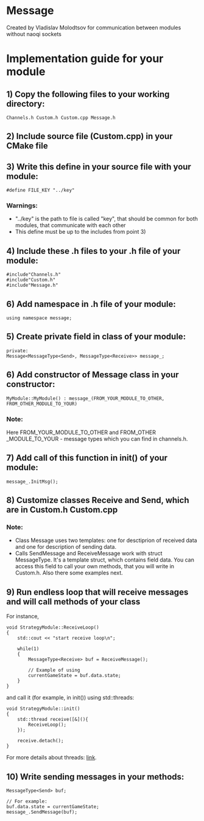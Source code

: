 # Message

Created by Vladislav Molodtsov for communication between modules without naoqi sockets

# Implementation guide for your module

## 1) Copy the following files to your working directory:

```
Channels.h Custom.h Custom.cpp Message.h
```

## 2) Include source file (Custom.cpp) in your CMake file

## 3) Write this define in your source file with your module:

```
#define FILE_KEY "../key"
```

### Warnings: 
* "../key" is the path to file is called "key", that
should be common for both modules, that communicate with each other
* This define must be up to the includes from point 3)

## 4) Include these .h files to your .h file of your module:

```
#include"Channels.h"
#include"Custom.h"
#include"Message.h"
```
## 6) Add namespace in .h file of your module:

```
using namespace message;
```

## 5) Create private field in class of your module:

```
private:
Message<MessageType<Send>, MessageType<Receive>> message_;
```

## 6) Add constructor of Message class in your constructor:

```
MyModule::MyModule() : message_(FROM_YOUR_MODULE_TO_OTHER, FROM_OTHER_MODULE_TO_YOUR)
```

### Note:
Here FROM\_YOUR\_MODULE\_TO\_OTHER and FROM\_OTHER    \_MODULE\_TO\_YOUR - message types which you can find in channels.h.

## 7) Add call of this function in init() of your module:

```
message_.InitMsg();
```

## 8) Customize classes Receive and Send, which are in Custom.h Custom.cpp

### Note:
* Class Message uses two templates: one for desctiprion
of received data and one for description of sending data.
* Calls SendMessage and ReceiveMessage work with struct MessageType<T>. It's a template struct, which
contains field data. You can access this field to call your own
methods, that you will write in Custom.h. Also there some examples
next.

## 9) Run endless loop that will receive messages and will call methods of your class

For instance,

```
void StrategyModule::ReceiveLoop()
{
    std::cout << "start receive loop\n";

    while(1)
    {
        MessageType<Receive> buf = ReceiveMessage();

        // Example of using
        currentGameState = buf.data.state;
    }
}
```

and call it (for example, in init()) using std::threads:

```
void StrategyModule::init()
{
    std::thread receive([&](){
        ReceiveLoop();
    });

    receive.detach();
}
```

For more details about threads: [link](//https://en.cppreference.com/w/cpp/thread/thread/detach).

## 10) Write sending messages in your methods:

```
MessageType<Send> buf;

// For example:
buf.data.state = currentGameState;
message_.SendMessage(buf);
```
